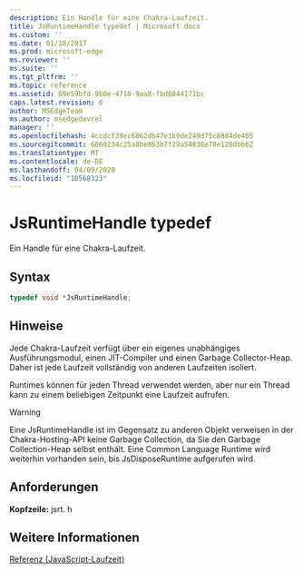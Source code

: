 ```yaml
---
description: Ein Handle für eine Chakra-Laufzeit.
title: JsRuntimeHandle typedef | Microsoft docs
ms.custom: ''
ms.date: 01/18/2017
ms.prod: microsoft-edge
ms.reviewer: ''
ms.suite: ''
ms.tgt_pltfrm: ''
ms.topic: reference
ms.assetid: 69e59bfd-9b0e-4710-9aa8-fbd6844171bc
caps.latest.revision: 6
author: MSEdgeTeam
ms.author: msedgedevrel
manager: ''
ms.openlocfilehash: 4ccdcf39ec6062db47e1b9de249d75c8804de405
ms.sourcegitcommit: 6860234c25a8be863b7f29a54838e78e120dbb62
ms.translationtype: MT
ms.contentlocale: de-DE
ms.lasthandoff: 04/09/2020
ms.locfileid: "10568323"
---
```

# JsRuntimeHandle typedef
Ein Handle für eine Chakra-Laufzeit.  
  
## Syntax  
  
```cpp  
typedef void *JsRuntimeHandle;  
```  
  
## Hinweise  
 Jede Chakra-Laufzeit verfügt über ein eigenes unabhängiges Ausführungsmodul, einen JIT-Compiler und einen Garbage Collector-Heap. Daher ist jede Laufzeit vollständig von anderen Laufzeiten isoliert.  
  
 Runtimes können für jeden Thread verwendet werden, aber nur ein Thread kann zu einem beliebigen Zeitpunkt eine Laufzeit aufrufen.  
  
> [!WARNING]
>  Eine JsRuntimeHandle ist im Gegensatz zu anderen Objekt verweisen in der Chakra-Hosting-API keine Garbage Collection, da Sie den Garbage Collection-Heap selbst enthält. Eine Common Language Runtime wird weiterhin vorhanden sein, bis JsDisposeRuntime aufgerufen wird.  
  
## Anforderungen  
 **Kopfzeile:** jsrt. h  
  
## Weitere Informationen  
 [Referenz (JavaScript-Laufzeit)](../chakra-hosting/reference-javascript-runtime.md)